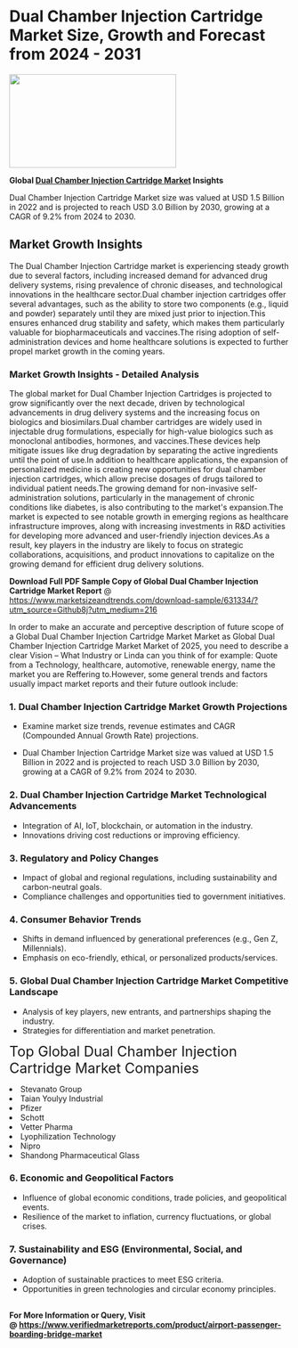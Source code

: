 <H1>Dual Chamber Injection Cartridge Market Size, Growth and Forecast from 2024 - 2031</H1><img class="aligncenter size-medium wp-image-584254" src="https://thirdeyenews.in/wp-content/uploads/2024/09/Global-Market-Research-300x168.jpeg" alt="" width="300" height="168" /><p><strong>Global&nbsp;<a href="https://www.marketsizeandtrends.com/download-sample/631334/?utm_source=Github8j?utm_medium=216">Dual Chamber Injection Cartridge Market</a> Insights</strong></p><p>Dual Chamber Injection Cartridge Market size was valued at USD 1.5 Billion in 2022 and is projected to reach USD 3.0 Billion by 2030, growing at a CAGR of 9.2% from 2024 to 2030.</p><p><h2>Market Growth Insights</h2> The Dual Chamber Injection Cartridge market is experiencing steady growth due to several factors, including increased demand for advanced drug delivery systems, rising prevalence of chronic diseases, and technological innovations in the healthcare sector.Dual chamber injection cartridges offer several advantages, such as the ability to store two components (e.g., liquid and powder) separately until they are mixed just prior to injection.This ensures enhanced drug stability and safety, which makes them particularly valuable for biopharmaceuticals and vaccines.The rising adoption of self-administration devices and home healthcare solutions is expected to further propel market growth in the coming years. <h3>Market Growth Insights - Detailed Analysis</h3> The global market for Dual Chamber Injection Cartridges is projected to grow significantly over the next decade, driven by technological advancements in drug delivery systems and the increasing focus on biologics and biosimilars.Dual chamber cartridges are widely used in injectable drug formulations, especially for high-value biologics such as monoclonal antibodies, hormones, and vaccines.These devices help mitigate issues like drug degradation by separating the active ingredients until the point of use.In addition to healthcare applications, the expansion of personalized medicine is creating new opportunities for dual chamber injection cartridges, which allow precise dosages of drugs tailored to individual patient needs.The growing demand for non-invasive self-administration solutions, particularly in the management of chronic conditions like diabetes, is also contributing to the market's expansion.The market is expected to see notable growth in emerging regions as healthcare infrastructure improves, along with increasing investments in R&D activities for developing more advanced and user-friendly injection devices.As a result, key players in the industry are likely to focus on strategic collaborations, acquisitions, and product innovations to capitalize on the growing demand for efficient drug delivery solutions.</p><p><span class=""><strong>Download Full PDF Sample Copy of Global Dual Chamber Injection Cartridge Market Report</strong> @ <a href="https://www.marketsizeandtrends.com/download-sample/631334/?utm_source=Github8j?utm_medium=216" target="_blank">https://www.marketsizeandtrends.com/download-sample/631334/?utm_source=Github8j?utm_medium=216</a></span></p><p>In order to make an accurate and perceptive description of future scope of a Global&nbsp;Dual Chamber Injection Cartridge Market Market as Global&nbsp;Dual Chamber Injection Cartridge Market Market of 2025, you need to describe a clear Vision &ndash; What Industry or Linda can you think of for example: Quote from a Technology, healthcare, automotive, renewable energy, name the market you are Reffering to.However, some general trends and factors usually impact market reports and their future outlook include:</p><h3>1.&nbsp;<strong>Dual Chamber Injection Cartridge Market Growth Projections</strong></h3><ul><li>Examine market size trends, revenue estimates and CAGR (Compounded Annual Growth Rate) projections.</li><li><p>Dual Chamber Injection Cartridge Market size was valued at USD 1.5 Billion in 2022 and is projected to reach USD 3.0 Billion by 2030, growing at a CAGR of 9.2% from 2024 to 2030.</p></li></ul><h3>2.&nbsp;<strong>Dual Chamber Injection Cartridge Market Technological Advancements</strong></h3><ul><li>Integration of AI, IoT, blockchain, or automation in the industry.</li><li>Innovations driving cost reductions or improving efficiency.</li></ul><h3>3.&nbsp;<strong>Regulatory and Policy Changes</strong></h3><ul><li>Impact of global and regional regulations, including sustainability and carbon-neutral goals.</li><li>Compliance challenges and opportunities tied to government initiatives.</li></ul><h3>4.&nbsp;<strong>Consumer Behavior Trends</strong></h3><ul><li>Shifts in demand influenced by generational preferences (e.g., Gen Z, Millennials).</li><li>Emphasis on eco-friendly, ethical, or personalized products/services.</li></ul><h3>5.&nbsp;<strong>Global Dual Chamber Injection Cartridge Market Competitive Landscape</strong></h3><ul><li>Analysis of key players, new entrants, and partnerships shaping the industry.</li><li>Strategies for differentiation and market penetration.</li></ul><p data-pm-slice="1 1 []"><span style="color: inherit; font-family: inherit; font-size: 25px;">Top Global Dual Chamber Injection Cartridge Market Companies</span></p><div class="" data-test-id=""><p><li>Stevanato Group</li><li> Taian Youlyy Industrial</li><li> Pfizer</li><li> Schott</li><li> Vetter Pharma</li><li> Lyophilization Technology</li><li> Nipro</li><li> Shandong Pharmaceutical Glass</li></p></div><h3>6.&nbsp;<strong>Economic and Geopolitical Factors</strong></h3><ul><li>Influence of global economic conditions, trade policies, and geopolitical events.</li><li>Resilience of the market to inflation, currency fluctuations, or global crises.</li></ul><h3>7.&nbsp;<strong>Sustainability and ESG (Environmental, Social, and Governance)</strong></h3><ul><li>Adoption of sustainable practices to meet ESG criteria.</li><li>Opportunities in green technologies and circular economy principles.</li></ul><h2><strong style="font-size: 14px;">For More Information or Query, Visit @&nbsp;</strong><a style="background-color: #ffffff; font-size: 14px;" href="https://www.marketsizeandtrends.com/report/dual-chamber-injection-cartridge-market/" target="_blank">https://www.verifiedmarketreports.com/product/airport-passenger-boarding-bridge-market</a></h2>